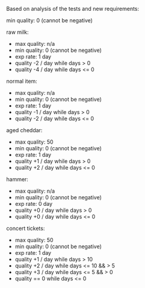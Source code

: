 Based on analysis of the tests and new requirements:

min quality: 0 (cannot be negative)

raw milk:
- max quality: n/a
- min quality: 0 (cannot be negative)
- exp rate: 1 day
- quality -2 / day while days > 0
- quality -4 / day while days <= 0

normal item:
- max quality: n/a
- min quality: 0 (cannot be negative)
- exp rate: 1 day
- quality -1 / day while days > 0
- quality -2 / day while days <= 0

aged cheddar:
- max quality: 50
- min quality: 0 (cannot be negative)
- exp rate: 1 day
- quality +1 / day while days > 0
- quality +2 / day while days <= 0

hammer:
- max quality: n/a
- min quality: 0 (cannot be negative)
- exp rate: 0 day
- quality +0 / day while days > 0
- quality +0 / day while days <= 0

concert tickets:
- max quality: 50
- min quality: 0 (cannot be negative)
- exp rate: 1 day
- quality +1 / day while days > 10
- quality +2 / day while days <= 10 && > 5
- quality +3 / day while days <= 5 && > 0
- quality == 0 while days <= 0
